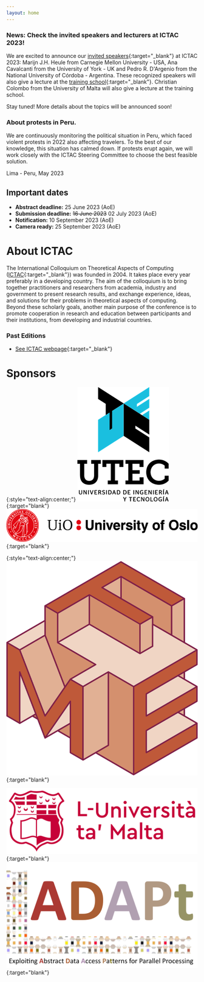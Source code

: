 ```yaml
---
layout: home
---
```

<!--
# Welcome to ICTAC 2023!

The 20th International Colloquium on Theoretical Aspects of Computing will
take place in Lima - Peru, on 04-08 December 2023. ICTAC 2023 will be
hosted by UTEC, Lima - Peru.
 -->

### News: Check the invited speakers and lecturers at ICTAC 2023!

We are excited to announce our [invited speakers](https://ictac2023.compsust.utec.edu.pe/speakers/){:target="_blank"}  at ICTAC 2023: Marijn J.H. Heule  from Carnegie Mellon University - USA,  Ana Cavalcanti  from the University of York - UK and Pedro R. D'Argenio from the National University of Córdoba - Argentina.  These recognized speakers will also give a lecture at the [training school](https://ictac2023.compsust.utec.edu.pe/school/){:target="_blank"}. Christian Colombo from the University of Malta will also give a lecture at the training school. 

Stay tuned! More details about the topics will be announced soon!
 
<!-- ### News: deadline extended and special issue journal 

- The submission deadline for ICTAC has been extended by two weeks. __New firm 
  deadlines are 25 June (abstract) and 02 July (papers).__ However, authors are 
  encouraged to submit abstracts as soon as possible to ease the planning of 
  the reviewing process.

- Authors of a selected subset of accepted papers will be invited to submit
  an extended version of their papers to a special issue in the journal
  Theoretical Computer Science (TCS):
  https://www.sciencedirect.com/journal/theoretical-computer-science  -->
 
### About protests in Peru.
 
We are continuously monitoring the political situation in Peru, which faced violent protests in 2022 also affecting travelers. To the best of our knowledge, this situation has calmed down. If protests erupt again, we will work closely with the ICTAC Steering Committee to choose the best feasible solution.
 
Lima - Peru, May 2023


## Important dates

 - __Abstract deadline:__  25 June 2023 (AoE)
 - __Submission deadline:__ ~~16 June 2023~~ 02 July 2023 (AoE)
 - __Notification:__ 10 September 2023 (AoE)
 - __Camera ready:__  25 September 2023 (AoE) 


# About ICTAC

The International Colloquium on Theoretical Aspects of Computing ([ICTAC](https://ictac.isp.uni-luebeck.de/about){:target="_blank"}) was founded in 2004. It takes place every year preferably in a developing country. The aim of the colloquium is to bring together practitioners and researchers from academia, industry and government to present research results, and exchange experience, ideas, and solutions for their problems in theoretical aspects of computing. Beyond these scholarly goals, another main purpose of the conference is to promote cooperation in research and education between participants and their institutions, from developing and industrial countries.


### Past Editions

- [See ICTAC webpage](https://ictac.isp.uni-luebeck.de/previous-events){:target="_blank"}



# Sponsors

{:style="text-align:center;"}
[![logo](assets/img/logo-utec.png "logo")](https://utec.edu.pe/en){:target="blank"}
[![logo](assets/img/logo-uio.png "logo")](https://www.uio.no/english/){:target="blank"}

{:style="text-align:center;"}
[![logo](assets/img/logo-fme.jpg "logo")](https://www.fmeurope.org/){:target="blank"}
<!-- [![logo](assets/img/logo-sigsoft.png "logo")](https://www.sigsoft.org/){:target="blank"}  -->
[![logo](assets/img/logo-malta.png "logo")](https://www.um.edu.mt/ict/){:target="blank"}
[![logo](assets/img/logo-adapt-transp.png "logo")](https://www.mn.uio.no/ifi/english/research/projects/adapt/){:target="blank"}



